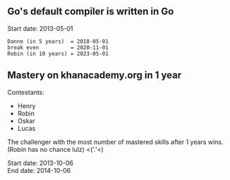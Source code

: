 Go's default compiler is written in Go
--------------------------------------

Start date: 2013-05-01

	Danne (in 5 years)  = 2018-05-01
	break even          = 2020-11-01
	Robin (in 10 years) = 2023-05-01


Mastery on khanacademy.org in 1 year
------------------------------------

Contestants:
* Henry
* Robin
* Oskar
* Lucas

The challenger with the most number of mastered skills after 1 years wins.
(Robin has no chance lulz) <('.'<)

Start date: 2013-10-06  
End date: 2014-10-06
